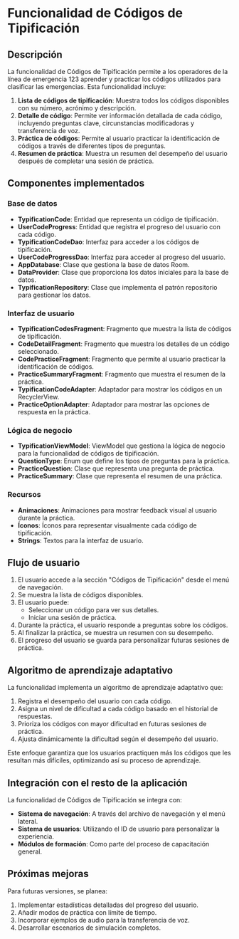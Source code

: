 # Funcionalidad de Códigos de Tipificación

## Descripción
La funcionalidad de Códigos de Tipificación permite a los operadores de la línea de emergencia 123 aprender y practicar los códigos utilizados para clasificar las emergencias. Esta funcionalidad incluye:

1. **Lista de códigos de tipificación**: Muestra todos los códigos disponibles con su número, acrónimo y descripción.
2. **Detalle de código**: Permite ver información detallada de cada código, incluyendo preguntas clave, circunstancias modificadoras y transferencia de voz.
3. **Práctica de códigos**: Permite al usuario practicar la identificación de códigos a través de diferentes tipos de preguntas.
4. **Resumen de práctica**: Muestra un resumen del desempeño del usuario después de completar una sesión de práctica.

## Componentes implementados

### Base de datos
- **TypificationCode**: Entidad que representa un código de tipificación.
- **UserCodeProgress**: Entidad que registra el progreso del usuario con cada código.
- **TypificationCodeDao**: Interfaz para acceder a los códigos de tipificación.
- **UserCodeProgressDao**: Interfaz para acceder al progreso del usuario.
- **AppDatabase**: Clase que gestiona la base de datos Room.
- **DataProvider**: Clase que proporciona los datos iniciales para la base de datos.
- **TypificationRepository**: Clase que implementa el patrón repositorio para gestionar los datos.

### Interfaz de usuario
- **TypificationCodesFragment**: Fragmento que muestra la lista de códigos de tipificación.
- **CodeDetailFragment**: Fragmento que muestra los detalles de un código seleccionado.
- **CodePracticeFragment**: Fragmento que permite al usuario practicar la identificación de códigos.
- **PracticeSummaryFragment**: Fragmento que muestra el resumen de la práctica.
- **TypificationCodeAdapter**: Adaptador para mostrar los códigos en un RecyclerView.
- **PracticeOptionAdapter**: Adaptador para mostrar las opciones de respuesta en la práctica.

### Lógica de negocio
- **TypificationViewModel**: ViewModel que gestiona la lógica de negocio para la funcionalidad de códigos de tipificación.
- **QuestionType**: Enum que define los tipos de preguntas para la práctica.
- **PracticeQuestion**: Clase que representa una pregunta de práctica.
- **PracticeSummary**: Clase que representa el resumen de una práctica.

### Recursos
- **Animaciones**: Animaciones para mostrar feedback visual al usuario durante la práctica.
- **Íconos**: Íconos para representar visualmente cada código de tipificación.
- **Strings**: Textos para la interfaz de usuario.

## Flujo de usuario

1. El usuario accede a la sección "Códigos de Tipificación" desde el menú de navegación.
2. Se muestra la lista de códigos disponibles.
3. El usuario puede:
   - Seleccionar un código para ver sus detalles.
   - Iniciar una sesión de práctica.
4. Durante la práctica, el usuario responde a preguntas sobre los códigos.
5. Al finalizar la práctica, se muestra un resumen con su desempeño.
6. El progreso del usuario se guarda para personalizar futuras sesiones de práctica.

## Algoritmo de aprendizaje adaptativo

La funcionalidad implementa un algoritmo de aprendizaje adaptativo que:

1. Registra el desempeño del usuario con cada código.
2. Asigna un nivel de dificultad a cada código basado en el historial de respuestas.
3. Prioriza los códigos con mayor dificultad en futuras sesiones de práctica.
4. Ajusta dinámicamente la dificultad según el desempeño del usuario.

Este enfoque garantiza que los usuarios practiquen más los códigos que les resultan más difíciles, optimizando así su proceso de aprendizaje.

## Integración con el resto de la aplicación

La funcionalidad de Códigos de Tipificación se integra con:

- **Sistema de navegación**: A través del archivo de navegación y el menú lateral.
- **Sistema de usuarios**: Utilizando el ID de usuario para personalizar la experiencia.
- **Módulos de formación**: Como parte del proceso de capacitación general.

## Próximas mejoras

Para futuras versiones, se planea:

1. Implementar estadísticas detalladas del progreso del usuario.
2. Añadir modos de práctica con límite de tiempo.
3. Incorporar ejemplos de audio para la transferencia de voz.
4. Desarrollar escenarios de simulación completos.
